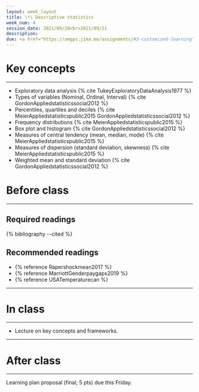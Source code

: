 ```yaml
---
layout: week_layout
title: \*\ Descriptive statistics
week_num: 4
session_date: 2021/09/20<br>2021/09/21
description:
due: <a href="https://amgps.jima.me/assignments/#3-customized-learning">Learning plan proposal (final; 5 pts)</a>
---
```


# Key concepts
---

  -  Exploratory data analysis {% cite TukeyExploratoryDataAnalysis1977 %}
  -  Types of variables (Nominal, Ordinal, Interval) {% cite GordonAppliedstatisticssocial2012 %}
  -  Percentiles, quartiles and deciles {% cite MeierAppliedstatisticspublic2015 GordonAppliedstatisticssocial2012 %}
  -  Frequency distributions {% cite MeierAppliedstatisticspublic2015 %}
  -  Box plot and histogram {% cite GordonAppliedstatisticssocial2012 %}
  -  Measures of central tendency (mean, median, mode) {% cite MeierAppliedstatisticspublic2015 %}
  -  Measures of dispersion (standard deviation, skewness) {% cite MeierAppliedstatisticspublic2015 %}
  -  Weighted mean and standard deviation {% cite GordonAppliedstatisticssocial2012 %}
  
# Before class
---

## Required readings

{% bibliography --cited %}

## Recommended readings

- {% reference Rapershockmean2017 %}
- {% reference MarriottGenderpaygaps2019 %}
- {% reference USATemperaturecan %}


---
# In class
---

- Lecture on key concepts and frameworks.

---
# After class
---

Learning plan proposal (final; 5 pts) due this Friday.
